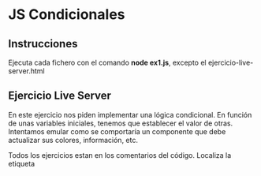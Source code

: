 # JS Condicionales

## Instrucciones 

Ejecuta cada fichero con el comando **node ex1.js**, excepto el ejercicio-live-server.html

## Ejercicio Live Server 

En este ejercicio nos piden implementar una lógica condicional.
En función de unas variables iniciales, tenemos que establecer el valor de otras.
Intentamos emular como se comportaría un componente que debe actualizar sus colores, información, etc.

Todos los ejercicios estan en los comentarios del código. Localiza la etiqueta <script> dentro de index.html y codifica las instrucciones que te pide.

NO TE PREOCUPES como funciona todo lo demás. Tan solo asegúrate de asignar el valor a las variables que te pide cada ejercicio, y usar los condicionales de forma adecuada.

Este ejercicio es código cliente, asi que SI debes abrirlo con Live Server.
